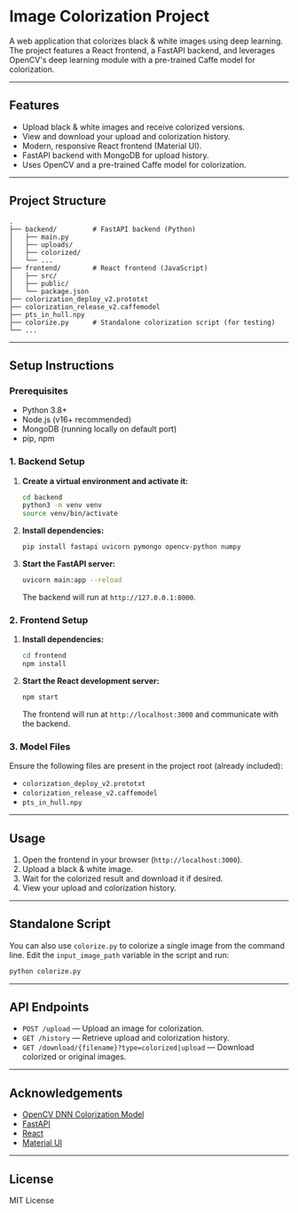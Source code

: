 # Image Colorization Project

A web application that colorizes black & white images using deep learning. The project features a React frontend, a FastAPI backend, and leverages OpenCV's deep learning module with a pre-trained Caffe model for colorization.

---

## Features

- Upload black & white images and receive colorized versions.
- View and download your upload and colorization history.
- Modern, responsive React frontend (Material UI).
- FastAPI backend with MongoDB for upload history.
- Uses OpenCV and a pre-trained Caffe model for colorization.

---

## Project Structure

```
.
├── backend/         # FastAPI backend (Python)
│   ├── main.py
│   ├── uploads/
│   ├── colorized/
│   └── ...
├── frontend/        # React frontend (JavaScript)
│   ├── src/
│   ├── public/
│   └── package.json
├── colorization_deploy_v2.prototxt
├── colorization_release_v2.caffemodel
├── pts_in_hull.npy
├── colorize.py      # Standalone colorization script (for testing)
└── ...
```

---

## Setup Instructions

### Prerequisites

- Python 3.8+
- Node.js (v16+ recommended)
- MongoDB (running locally on default port)
- pip, npm

### 1. Backend Setup

1. **Create a virtual environment and activate it:**
   ```bash
   cd backend
   python3 -m venv venv
   source venv/bin/activate
   ```

2. **Install dependencies:**
   ```bash
   pip install fastapi uvicorn pymongo opencv-python numpy
   ```

3. **Start the FastAPI server:**
   ```bash
   uvicorn main:app --reload
   ```

   The backend will run at `http://127.0.0.1:8000`.

### 2. Frontend Setup

1. **Install dependencies:**
   ```bash
   cd frontend
   npm install
   ```

2. **Start the React development server:**
   ```bash
   npm start
   ```

   The frontend will run at `http://localhost:3000` and communicate with the backend.

### 3. Model Files

Ensure the following files are present in the project root (already included):

- `colorization_deploy_v2.prototxt`
- `colorization_release_v2.caffemodel`
- `pts_in_hull.npy`

---

## Usage

1. Open the frontend in your browser (`http://localhost:3000`).
2. Upload a black & white image.
3. Wait for the colorized result and download it if desired.
4. View your upload and colorization history.

---

## Standalone Script

You can also use `colorize.py` to colorize a single image from the command line. Edit the `input_image_path` variable in the script and run:

```bash
python colorize.py
```

---

## API Endpoints

- `POST /upload` — Upload an image for colorization.
- `GET /history` — Retrieve upload and colorization history.
- `GET /download/{filename}?type=colorized|upload` — Download colorized or original images.

---

## Acknowledgements

- [OpenCV DNN Colorization Model](https://github.com/richzhang/colorization)
- [FastAPI](https://fastapi.tiangolo.com/)
- [React](https://react.dev/)
- [Material UI](https://mui.com/)

---

## License

MIT License 